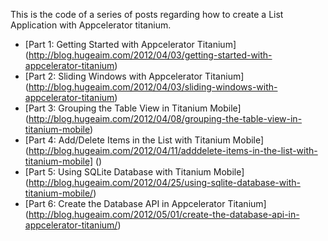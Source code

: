 This is the code of a series of posts regarding how to create a List Application with Appcelerator titanium.

* [Part 1: Getting Started with Appcelerator Titanium] (http://blog.hugeaim.com/2012/04/03/getting-started-with-appcelerator-titanium)
* [Part 2: Sliding Windows with Appcelerator Titanium] (http://blog.hugeaim.com/2012/04/03/sliding-windows-with-appcelerator-titanium)
* [Part 3: Grouping the Table View in Titanium Mobile] (http://blog.hugeaim.com/2012/04/08/grouping-the-table-view-in-titanium-mobile)
* [Part 4: Add/Delete Items in the List with Titanium Mobile] (http://blog.hugeaim.com/2012/04/11/adddelete-items-in-the-list-with-titanium-mobile] ()
* [Part 5: Using SQLite Database with Titanium Mobile] (http://blog.hugeaim.com/2012/04/25/using-sqlite-database-with-titanium-mobile/)
* [Part 6: Create the Database API in Appcelerator Titanium] (http://blog.hugeaim.com/2012/05/01/create-the-database-api-in-appcelerator-titanium/)
